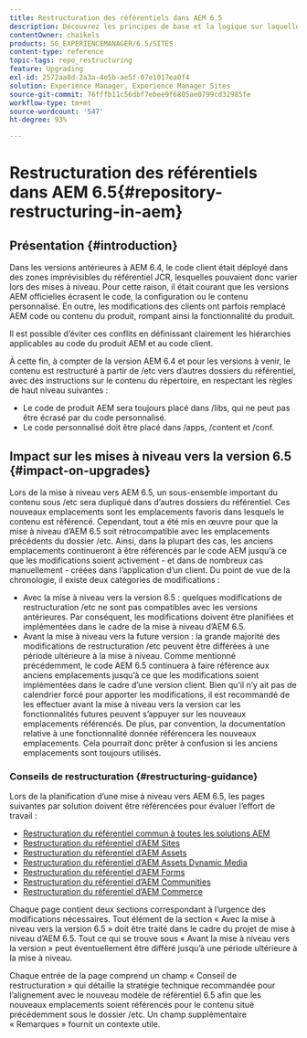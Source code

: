 ```yaml
---
title: Restructuration des référentiels dans AEM 6.5
description: Découvrez les principes de base et la logique sur laquelle repose le reformatage des référentiels dans AEM 6.5.
contentOwner: chaikels
products: SG_EXPERIENCEMANAGER/6.5/SITES
content-type: reference
topic-tags: repo_restructuring
feature: Upgrading
exl-id: 2572aa8d-2a3a-4e5b-ae5f-07e1017ea0f4
solution: Experience Manager, Experience Manager Sites
source-git-commit: 76fffb11c56dbf7ebee9f6805ae0799cd32985fe
workflow-type: tm+mt
source-wordcount: '547'
ht-degree: 93%

---
```


# Restructuration des référentiels dans AEM 6.5{#repository-restructuring-in-aem}

## Présentation {#introduction}

Dans les versions antérieures à AEM 6.4, le code client était déployé dans des zones imprévisibles du référentiel JCR, lesquelles pouvaient donc varier lors des mises à niveau. Pour cette raison, il était courant que les versions AEM officielles écrasent le code, la configuration ou le contenu personnalisé. En outre, les modifications des clients ont parfois remplacé AEM code ou contenu du produit, rompant ainsi la fonctionnalité du produit.

Il est possible d’éviter ces conflits en définissant clairement les hiérarchies applicables au code du produit AEM et au code client.

À cette fin, à compter de la version AEM 6.4 et pour les versions à venir, le contenu est restructuré à partir de /etc vers d’autres dossiers du référentiel, avec des instructions sur le contenu du répertoire, en respectant les règles de haut niveau suivantes :

* Le code de produit AEM sera toujours placé dans /libs, qui ne peut pas être écrasé par du code personnalisé.
* Le code personnalisé doit être placé dans /apps, /content et /conf.

## Impact sur les mises à niveau vers la version 6.5 {#impact-on-upgrades}

Lors de la mise à niveau vers AEM 6.5, un sous-ensemble important du contenu sous /etc sera dupliqué dans d’autres dossiers du référentiel. Ces nouveaux emplacements sont les emplacements favoris dans lesquels le contenu est référencé. Cependant, tout a été mis en œuvre pour que la mise à niveau d’AEM 6.5 soit rétrocompatible avec les emplacements précédents du dossier /etc. Ainsi, dans la plupart des cas, les anciens emplacements continueront à être référencés par le code AEM jusqu’à ce que les modifications soient activement - et dans de nombreux cas manuellement - créées dans l’application d’un client. Du point de vue de la chronologie, il existe deux catégories de modifications :

* Avec la mise à niveau vers la version 6.5 : quelques modifications de restructuration /etc ne sont pas compatibles avec les versions antérieures. Par conséquent, les modifications doivent être planifiées et implémentées dans le cadre de la mise à niveau d’AEM 6.5.
* Avant la mise à niveau vers la future version : la grande majorité des modifications de restructuration /etc peuvent être différées à une période ultérieure à la mise à niveau. Comme mentionné précédemment, le code AEM 6.5 continuera à faire référence aux anciens emplacements jusqu’à ce que les modifications soient implémentées dans le cadre d’une version client. Bien qu’il n’y ait pas de calendrier forcé pour apporter les modifications, il est recommandé de les effectuer avant la mise à niveau vers la version car les fonctionnalités futures peuvent s’appuyer sur les nouveaux emplacements référencés. De plus, par convention, la documentation relative à une fonctionnalité donnée référencera les nouveaux emplacements. Cela pourrait donc prêter à confusion si les anciens emplacements sont toujours utilisés.

### Conseils de restructuration {#restructuring-guidance}

Lors de la planification d’une mise à niveau vers AEM 6.5, les pages suivantes par solution doivent être référencées pour évaluer l’effort de travail :

* [Restructuration du référentiel commun à toutes les solutions AEM](/help/sites-deploying/all-repository-restructuring-in-aem-6-5.md)
* [Restructuration du référentiel d’AEM Sites](/help/sites-deploying/sites-repository-restructuring-in-aem-6-5.md)
* [Restructuration du référentiel d’AEM Assets](/help/sites-deploying/assets-repository-restructuring-in-aem-6-5.md)
* [Restructuration du référentiel d’AEM Assets Dynamic Media](/help/sites-deploying/dynamicmedia-repository-restructuring-in-aem-6-5.md)
* [Restructuration du référentiel d’AEM Forms](/help/sites-deploying/forms-repository-restructuring-in-aem-6-5.md)
* [Restructuration du référentiel d’AEM Communities](/help/sites-deploying/communities-repository-restructuring-in-aem-6-5.md)
* [Restructuration du référentiel d’AEM Commerce](/help/sites-deploying/ecommerce-repository-restructuring-in-aem-6-5.md)

Chaque page contient deux sections correspondant à l’urgence des modifications nécessaires. Tout élément de la section « Avec la mise à niveau vers la version 6.5 » doit être traité dans le cadre du projet de mise à niveau d’AEM 6.5. Tout ce qui se trouve sous « Avant la mise à niveau vers la version » peut éventuellement être différé jusqu’à une période ultérieure à la mise à niveau.

Chaque entrée de la page comprend un champ « Conseil de restructuration » qui détaille la stratégie technique recommandée pour l’alignement avec le nouveau modèle de référentiel 6.5 afin que les nouveaux emplacements soient référencés pour le contenu situé précédemment sous le dossier /etc. Un champ supplémentaire « Remarques » fournit un contexte utile.
